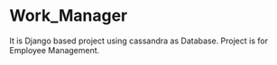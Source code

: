 # Work_Manager
It is Django based project using cassandra as Database. Project is for Employee Management.
